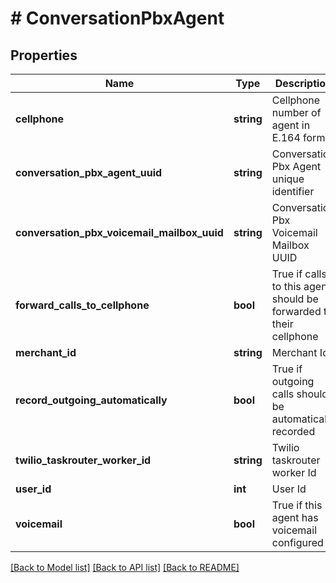 # # ConversationPbxAgent

## Properties

Name | Type | Description | Notes
------------ | ------------- | ------------- | -------------
**cellphone** | **string** | Cellphone number of agent in E.164 format | [optional]
**conversation_pbx_agent_uuid** | **string** | Conversation Pbx Agent unique identifier | [optional]
**conversation_pbx_voicemail_mailbox_uuid** | **string** | Conversation Pbx Voicemail Mailbox UUID | [optional]
**forward_calls_to_cellphone** | **bool** | True if calls to this agent should be forwarded to their cellphone | [optional]
**merchant_id** | **string** | Merchant Id | [optional]
**record_outgoing_automatically** | **bool** | True if outgoing calls should be automatically recorded | [optional]
**twilio_taskrouter_worker_id** | **string** | Twilio taskrouter worker Id | [optional]
**user_id** | **int** | User Id | [optional]
**voicemail** | **bool** | True if this agent has voicemail configured | [optional]

[[Back to Model list]](../../README.md#models) [[Back to API list]](../../README.md#endpoints) [[Back to README]](../../README.md)
